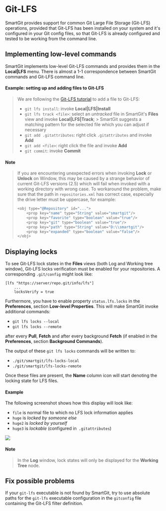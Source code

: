 # Git-LFS

SmartGit provides support for common Git Large File Storage (Git-LFS) operations, provided that Git-LFS has been installed on your system and it's configured in your Git config files, so that Git-LFS is already configured and tested to be working from the command line.

## Implementing low-level commands

SmartGit implements low-level Git-LFS commands and provides them in the **Local\|LFS** menu. There is almost a 1-1 correspondence between SmartGit commands and Git-LFS command line.

#### Example: setting up and adding files to Git-LFS

> We are following the [Git-LFS tutorial](https://github.com/git-lfs/git-lfs/wiki/Tutorial) to add a file to Git-LFS:
>
> - `git lfs install`: invoke **Local\|LFS\|Install**
> - `git lfs track <file>`: select an *untracked* file in SmartGit's **Files** view and invoke **Local\|LFS\|Track**;
    > SmartGit suggests a matching pattern for the selected file which you can adjust if necessary
> - `git add .gitattributes`: right click `.gitattributes` and invoke **Add**
> - `git add <file>`: right click the file and invoke **Add**
> - `git commit`: invoke **Commit**

#### Note

> If you are encountering unexpected errors when invoking **Lock** or **Unlock** on Window, this may be caused by a strange behavior of current Git-LFS versions (2.5) which will fail when invoked with a working directory with wrong case.
> To workaround the problem, make sure that the path in `repositories.xml` has correct case, especially the drive letter must be uppercase, for example:
>
> ``` java
> <obj type="@Repository" id="...">
>     <prop key="name" type="String" value="smartgit"/>
>     <prop key="favorite" type="boolean" value="true"/>
>     <prop key="git" type="boolean" value="true"/>
>     <prop key="path" type="String" value="D:\\smartgit"/>
>     <prop key="expanded" type="boolean" value="false"/>
> </obj>
> ```

## Displaying locks

To see Git-LFS lock states in the **Files** views (both Log and Working tree window), Git-LFS locks verification must be enabled for your repositories. A corresponding `.git/config` might look like:

```
[lfs "https://server/repo.git/info/lfs"]
    ...
    locksVerify = true
```

Furthermore, you have to enable property `status.lfs.locks` in the **Preferences**, section **Low-level Properties**. This will make SmartGit invoke additional commands:

- `git lfs locks --local`
- `git lfs locks --remote`

after every **Pull**, **Fetch** and after every background **Fetch** (if enabled in the **Preferences**, section **Background Commands**).

The output of these `git lfs locks` commands will be written to:

- `./git/smartgit/lfs-locks-local`
- `./git/smartgit/lfs-locks-remote`

Once these files are present, the **Name** column icon will start denoting the locking state for LFS files.

#### Example

The following screenshot shows how this display will look like:

- `file` is normal file to which no LFS lock information applies
- `huge` is *locked by someone else*
- `huge2` is *locked by yourself*
- `huge3` is *lockable* (configured in` .gitattributes`)

![](../attachments/53215476/53215477.png)

#### Note

> In the **Log** window, lock states will only be displayed for the **Working Tree** node.

## Fix possible problems

If your `git-lfs` executable is not found by SmartGit, try to use absolute paths for the `git-lfs` executable configuration in the `gitconfig` file containing the Git-LFS filter definition.
